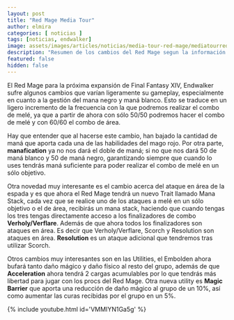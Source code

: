 ```yaml
---
layout: post
title: "Red Mage Media Tour"
author: elmira
categories: [ noticias ]
tags: [noticias, endwalker]
image: assets/images/articles/noticias/media-tour-red-mage/mediatourredmage.jpg
description: "Resumen de los cambios del Red Mage segun la información del Media Tour"
featured: false
hidden: false
---
```


El Red Mage para la próxima expansión de Final Fantasy XIV, Endwalker sufre algunos cambios que varían ligeramente su gameplay, especialmente en cuanto a la gestión del mana negro y maná blanco. Esto se traduce en un ligero incremento de la frecuencia con la que podremos realizar el combo de melé, ya que a partir de ahora con sólo 50/50 podremos hacer el combo de melé y con 60/60 el combo de área.

Hay que entender que al hacerse este cambio, han bajado la cantidad de maná que aporta cada una de las habilidades del mago rojo. Por otra parte, **manafication** ya no nos dará el doble de maná; si no que nos dará 50 de maná blanco y 50 de maná negro, garantizando siempre que cuando lo uses tendrás maná suficiente para poder realizar el combo de melé en un sólo objetivo.

Otra novedad muy interesante es el cambio acerca del ataque en área de la espada y es que ahora el Red Mage tendrá un nuevo Trait llamado Mana Stack, cada vez que se realice uno de los ataques a melé en un sólo objetivo o el de área, recibirás un mana stack, haciendo que cuando tengas los tres tengas directamente acceso a los finalizadores de combo **Verholy/Verflare**. Además de que ahora todos los finalizadores son ataques en área. Es decir que Verholy/Verflare, Scorch y Resolution son ataques en área. **Resolution** es un ataque adicional que tendremos tras utilizar Scorch.

Otros cambios muy interesantes son en las Utilities, el Embolden ahora bufará tanto daño mágico y daño físico al resto del grupo, además de que **Acceleration** ahora tendrá 2 cargas acumulables por lo que tendrás más libertad para jugar con los procs del Red Mage. Otra nueva utility es **Magic Barrier** que aporta una reducción de daño mágico al grupo de un 10%, así como aumentar las curas recibidas por el grupo en un 5%.

{% include youtube.html id='VMMIYN1Ga5g' %}